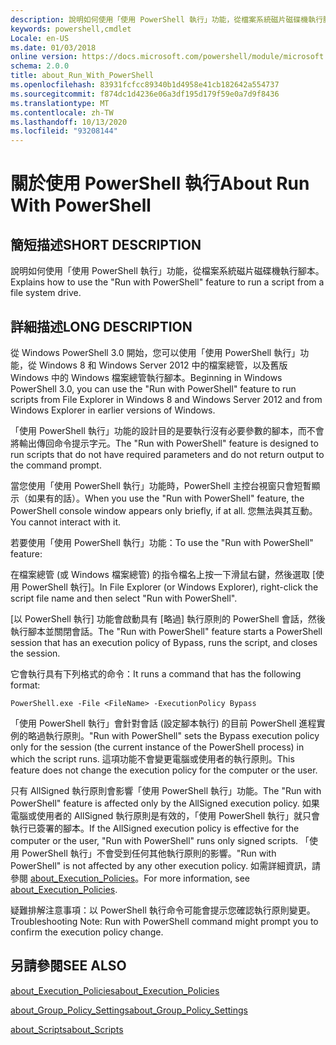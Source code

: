 ```yaml
---
description: 說明如何使用「使用 PowerShell 執行」功能，從檔案系統磁片磁碟機執行腳本。
keywords: powershell,cmdlet
Locale: en-US
ms.date: 01/03/2018
online version: https://docs.microsoft.com/powershell/module/microsoft.powershell.core/about/about_run_with_powershell?view=powershell-7.1&WT.mc_id=ps-gethelp
schema: 2.0.0
title: about_Run_With_PowerShell
ms.openlocfilehash: 83931fcfcc89340b1d4958e41cb182642a554737
ms.sourcegitcommit: f874dc1d4236e06a3df195d179f59e0a7d9f8436
ms.translationtype: MT
ms.contentlocale: zh-TW
ms.lasthandoff: 10/13/2020
ms.locfileid: "93208144"
---
```

# <a name="about-run-with-powershell"></a><span data-ttu-id="2a60f-104">關於使用 PowerShell 執行</span><span class="sxs-lookup"><span data-stu-id="2a60f-104">About Run With PowerShell</span></span>

## <a name="short-description"></a><span data-ttu-id="2a60f-105">簡短描述</span><span class="sxs-lookup"><span data-stu-id="2a60f-105">SHORT DESCRIPTION</span></span>
<span data-ttu-id="2a60f-106">說明如何使用「使用 PowerShell 執行」功能，從檔案系統磁片磁碟機執行腳本。</span><span class="sxs-lookup"><span data-stu-id="2a60f-106">Explains how to use the "Run with PowerShell" feature to run a script from a file system drive.</span></span>

## <a name="long-description"></a><span data-ttu-id="2a60f-107">詳細描述</span><span class="sxs-lookup"><span data-stu-id="2a60f-107">LONG DESCRIPTION</span></span>

<span data-ttu-id="2a60f-108">從 Windows PowerShell 3.0 開始，您可以使用「使用 PowerShell 執行」功能，從 Windows 8 和 Windows Server 2012 中的檔案總管，以及舊版 Windows 中的 Windows 檔案總管執行腳本。</span><span class="sxs-lookup"><span data-stu-id="2a60f-108">Beginning in Windows PowerShell 3.0, you can use the "Run with PowerShell" feature to run scripts from File Explorer in Windows 8 and Windows Server 2012 and from Windows Explorer in earlier versions of Windows.</span></span>

<span data-ttu-id="2a60f-109">「使用 PowerShell 執行」功能的設計目的是要執行沒有必要參數的腳本，而不會將輸出傳回命令提示字元。</span><span class="sxs-lookup"><span data-stu-id="2a60f-109">The "Run with PowerShell" feature is designed to run scripts that do not have required parameters and do not return output to the command prompt.</span></span>

<span data-ttu-id="2a60f-110">當您使用「使用 PowerShell 執行」功能時，PowerShell 主控台視窗只會短暫顯示（如果有的話）。</span><span class="sxs-lookup"><span data-stu-id="2a60f-110">When you use the "Run with PowerShell" feature, the PowerShell console window appears only briefly, if at all.</span></span> <span data-ttu-id="2a60f-111">您無法與其互動。</span><span class="sxs-lookup"><span data-stu-id="2a60f-111">You cannot interact with it.</span></span>

<span data-ttu-id="2a60f-112">若要使用「使用 PowerShell 執行」功能：</span><span class="sxs-lookup"><span data-stu-id="2a60f-112">To use the "Run with PowerShell" feature:</span></span>

<span data-ttu-id="2a60f-113">在檔案總管 (或 Windows 檔案總管) 的指令檔名上按一下滑鼠右鍵，然後選取 [使用 PowerShell 執行]。</span><span class="sxs-lookup"><span data-stu-id="2a60f-113">In File Explorer (or Windows Explorer), right-click the script file name and then select "Run with PowerShell".</span></span>

<span data-ttu-id="2a60f-114">[以 PowerShell 執行] 功能會啟動具有 [略過] 執行原則的 PowerShell 會話，然後執行腳本並關閉會話。</span><span class="sxs-lookup"><span data-stu-id="2a60f-114">The "Run with PowerShell" feature starts a PowerShell session that has an execution policy of Bypass, runs the script, and closes the session.</span></span>

<span data-ttu-id="2a60f-115">它會執行具有下列格式的命令：</span><span class="sxs-lookup"><span data-stu-id="2a60f-115">It runs a command that has the following format:</span></span>

```
PowerShell.exe -File <FileName> -ExecutionPolicy Bypass
```

<span data-ttu-id="2a60f-116">「使用 PowerShell 執行」會針對會話 (設定腳本執行) 的目前 PowerShell 進程實例的略過執行原則。</span><span class="sxs-lookup"><span data-stu-id="2a60f-116">"Run with PowerShell" sets the Bypass execution policy only for the session (the current instance of the PowerShell process) in which the script runs.</span></span>
<span data-ttu-id="2a60f-117">這項功能不會變更電腦或使用者的執行原則。</span><span class="sxs-lookup"><span data-stu-id="2a60f-117">This feature does not change the execution policy for the computer or the user.</span></span>

<span data-ttu-id="2a60f-118">只有 AllSigned 執行原則會影響「使用 PowerShell 執行」功能。</span><span class="sxs-lookup"><span data-stu-id="2a60f-118">The "Run with PowerShell" feature is affected only by the AllSigned execution policy.</span></span> <span data-ttu-id="2a60f-119">如果電腦或使用者的 AllSigned 執行原則是有效的，「使用 PowerShell 執行」就只會執行已簽署的腳本。</span><span class="sxs-lookup"><span data-stu-id="2a60f-119">If the AllSigned execution policy is effective for the computer or the user, "Run with PowerShell" runs only signed scripts.</span></span> <span data-ttu-id="2a60f-120">「使用 PowerShell 執行」不會受到任何其他執行原則的影響。</span><span class="sxs-lookup"><span data-stu-id="2a60f-120">"Run with PowerShell" is not affected by any other execution policy.</span></span> <span data-ttu-id="2a60f-121">如需詳細資訊，請參閱 [about_Execution_Policies](about_Execution_Policies.md)。</span><span class="sxs-lookup"><span data-stu-id="2a60f-121">For more information, see [about_Execution_Policies](about_Execution_Policies.md).</span></span>

<span data-ttu-id="2a60f-122">疑難排解注意事項：以 PowerShell 執行命令可能會提示您確認執行原則變更。</span><span class="sxs-lookup"><span data-stu-id="2a60f-122">Troubleshooting Note: Run with PowerShell command might prompt you to confirm the execution policy change.</span></span>

## <a name="see-also"></a><span data-ttu-id="2a60f-123">另請參閱</span><span class="sxs-lookup"><span data-stu-id="2a60f-123">SEE ALSO</span></span>

[<span data-ttu-id="2a60f-124">about_Execution_Policies</span><span class="sxs-lookup"><span data-stu-id="2a60f-124">about_Execution_Policies</span></span>](about_Execution_Policies.md)

[<span data-ttu-id="2a60f-125">about_Group_Policy_Settings</span><span class="sxs-lookup"><span data-stu-id="2a60f-125">about_Group_Policy_Settings</span></span>](about_Group_Policy_Settings.md)

[<span data-ttu-id="2a60f-126">about_Scripts</span><span class="sxs-lookup"><span data-stu-id="2a60f-126">about_Scripts</span></span>](about_Scripts.md)

